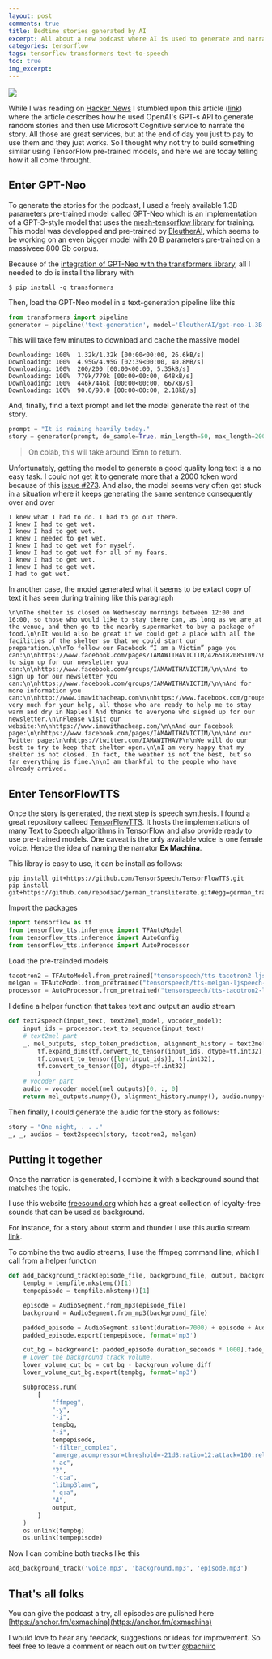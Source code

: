 ```yaml
---
layout: post
comments: true
title: Bedtime stories generated by AI
excerpt: All about a new podcast where AI is used to generate and narrate short stories.
categories: tensorflow
tags: tensorflow transformers text-to-speech
toc: true
img_excerpt:
---
```


<a href="https://anchor.fm/exmachina"><img align="center" src="https://s3-us-west-2.amazonaws.com/anchor-generated-image-bank/production/podcast_uploaded400/21867213/21867213-1645211956325-1bbf9673035b3.jpg" /><a/>
<br/>

While I was reading on [Hacker News](https://news.ycombinator.com/item?id=29428910) I stumbled upon this article ([link](https://www.stavros.io/posts/making-ai-podcast/)) where the article describes how he used OpenAI's GPT-s API to generate random stories and then use Microsoft Cognitive service to narrate the story. All those are great services, but at the end of day you just to pay to use them and they just works. So I thought why not try to build something similar using TensorFlow pre-trained models, and here we are today telling how it all come throught.

## Enter GPT-Neo

To generate the stories for the podcast, I used a freely available 1.3B parameters pre-trained model called GPT-Neo which is an implementation of a GPT-3-style model that uses the [mesh-tensorflow library](https://github.com/tensorflow/mesh) for training. This model was developped and pre-trained by [EleutherAI](https://www.eleuther.ai/), which seems to be working on an even bigger model with 20 B parameters pre-trained on a massiveee 800 Gb corpus.

Because of the [integration of GPT-Neo with the transformers library](https://huggingface.co/docs/transformers/master/en/model_doc/gpt_neo), all I needed to do is install the library with

```
$ pip install -q transformers
```

Then, load the GPT-Neo model in a text-generation pipeline like this
```python
from transformers import pipeline
generator = pipeline('text-generation', model='EleutherAI/gpt-neo-1.3B')
```
This will take few minutes to download and cache the massive model
```
Downloading: 100%  1.32k/1.32k [00:00<00:00, 26.6kB/s]
Downloading: 100%  4.95G/4.95G [02:39<00:00, 40.8MB/s]
Downloading: 100%  200/200 [00:00<00:00, 5.35kB/s]
Downloading: 100%  779k/779k [00:00<00:00, 648kB/s]
Downloading: 100%  446k/446k [00:00<00:00, 667kB/s]
Downloading: 100%  90.0/90.0 [00:00<00:00, 2.18kB/s]
```

And, finally, find a text prompt and let the model generate the rest of the story.
```python
prompt = "It is raining heavily today."
story = generator(prompt, do_sample=True, min_length=50, max_length=2000)
```

> On colab, this will take around 15mn to return.

Unfortunately, getting the model to generate a good quality long text is a no easy task. I could not get it to generate more that a 2000 token word because of this [issue #273](https://github.com/EleutherAI/gpt-neo/issues/273). And also, the model seems very often get stuck in a situation where it keeps generating the same sentence consequently over and over
```
I knew what I had to do. I had to go out there.
I knew I had to get wet.
I knew I had to get wet.
I knew I needed to get wet.
I knew I had to get wet for myself.
I knew I had to get wet for all of my fears.
I knew I had to get wet.
I knew I had to get wet.
I had to get wet.
```
In another case, the model generated what it seems to be extact copy of text it has seen during training like this paragraph
```
\n\nThe shelter is closed on Wednesday mornings between 12:00 and 16:00, so those who would like to stay there can, as long as we are at the venue, and then go to the nearby supermarket to buy a package of food.\n\nIt would also be great if we could get a place with all the facilities of the shelter so that we could start our preparation.\n\nTo follow our Facebook “I am a Victim” page you can:\n\nhttps://www.facebook.com/pages/IAMAWITHAVICTIM/42651820851097\n\nAnd to sign up for our newsletter you can:\n\nhttps://www.facebook.com/groups/IAMAWITHAVICTIM/\n\nAnd to sign up for our newsletter you can:\n\nhttps://www.facebook.com/groups/IAMAWITHAVICTIM/\n\nAnd for more information you can:\n\nhttp://www.imawithacheap.com\n\nhttps://www.facebook.com/groups/IAMAWITHAVICTIM/\n\nhttps://plus.google.com/+IAMAWITHACHOP/\n\nThanks very much for your help, all those who are ready to help me to stay warm and dry in Naples! And thanks to everyone who signed up for our newsletter.\n\nPlease visit our website:\n\nhttps://www.imawithacheap.com/\n\nAnd our Facebook page:\n\nhttps://www.facebook.com/pages/IAMAWITHAVICTIM/\n\nAnd our Twitter page:\n\nhttps://twitter.com/IAMAWITHAVP\n\nWe will do our best to try to keep that shelter open.\n\nI am very happy that my shelter is not closed. In fact, the weather is not the best, but so far everything is fine.\n\nI am thankful to the people who have already arrived.
```

## Enter TensorFlowTTS
Once the story is generated, the next step is speech synthesis. I found a great repository calleed [TensorFlowTTS](https://github.com/TensorSpeech/TensorFlowTTS). It hosts the implementations of many Text to Speech algorithms in TensorFlow and also provide ready to use pre-trained models. One caveat is the only available voice is one female voice. Hence the idea of naming the narrator **Ex Machina**.

This libray is easy to use, it can be install as follows:
```
pip install git+https://github.com/TensorSpeech/TensorFlowTTS.git
pip install git+https://github.com/repodiac/german_transliterate.git#egg=german_transliterate
```
Import the packages
```python
import tensorflow as tf
from tensorflow_tts.inference import TFAutoModel
from tensorflow_tts.inference import AutoConfig
from tensorflow_tts.inference import AutoProcessor
```

Load the pre-trainded models
```python
tacotron2 = TFAutoModel.from_pretrained("tensorspeech/tts-tacotron2-ljspeech-en", name="tacotron2")
melgan = TFAutoModel.from_pretrained("tensorspeech/tts-melgan-ljspeech-en", name="melgan")
processor = AutoProcessor.from_pretrained("tensorspeech/tts-tacotron2-ljspeech-en")
```

I define a helper function that takes text and output an audio stream

```python
def text2speech(input_text, text2mel_model, vocoder_model):
    input_ids = processor.text_to_sequence(input_text)
    # text2mel part
    _, mel_outputs, stop_token_prediction, alignment_history = text2mel_model.inference(
        tf.expand_dims(tf.convert_to_tensor(input_ids, dtype=tf.int32), 0),
        tf.convert_to_tensor([len(input_ids)], tf.int32),
        tf.convert_to_tensor([0], dtype=tf.int32)
        )
    # vocoder part
    audio = vocoder_model(mel_outputs)[0, :, 0]
    return mel_outputs.numpy(), alignment_history.numpy(), audio.numpy()
```

Then finally, I could generate the audio for the story as follows:

```python
story = "One night, . . ."
_, _, audios = text2speech(story, tacotron2, melgan)
```

## Putting it together
Once the narration is generated, I combine it with a background sound that matches the topic.

I use this website [freesound.org](https://freesound.org/) which has a great collection of loyalty-free sounds that can be used as background.

For instance, for a story about storm and thunder I use this audio stream [link](https://freesound.org/people/FlatHill/sounds/237729/).

To combine the two audio streams, I use the ffmpeg command line, which I call from a helper function

```python
def add_background_track(episode_file, background_file, output, backgroun_volume_diff=20):
    tempbg = tempfile.mkstemp()[1]
    tempepisode = tempfile.mkstemp()[1]

    episode = AudioSegment.from_mp3(episode_file)
    background = AudioSegment.from_mp3(background_file)

    padded_episode = AudioSegment.silent(duration=7000) + episode + AudioSegment.silent(duration=8000)
    padded_episode.export(tempepisode, format='mp3')

    cut_bg = background[: padded_episode.duration_seconds * 1000].fade_in(3000).fade_out(5000)
    # Lower the background track volume.
    lower_volume_cut_bg = cut_bg - backgroun_volume_diff
    lower_volume_cut_bg.export(tempbg, format='mp3')

    subprocess.run(
        [
            "ffmpeg",
            "-y",
            "-i",
            tempbg,
            "-i",
            tempepisode,
            "-filter_complex",
            "amerge,acompressor=threshold=-21dB:ratio=12:attack=100:release=500",
            "-ac",
            "2",
            "-c:a",
            "libmp3lame",
            "-q:a",
            "4",
            output,
        ]
    )
    os.unlink(tempbg)
    os.unlink(tempepisode)
```

Now I can combine both tracks like this

```python
add_background_track('voice.mp3', 'background.mp3', 'episode.mp3')
```

## That's all folks
You can give the podcast a try, all episodes are pulished here [https://anchor.fm/exmachina](https://anchor.fm/exmachina)

I would love to hear any feedack, suggestions or ideas for improvement. So feel free to leave a comment or reach out on twitter [@bachiirc](https://twitter.com/bachiirc)